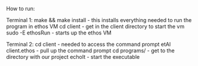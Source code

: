 How to run:

Terminal 1:
    make && make install - this installs everything needed to run the program in ethos VM
    cd client - get in the client directory to start the vm
    sudo -E ethosRun - starts up the ethos VM

Terminal 2:
    cd client - needed to access the command prompt
    etAl client.ethos - pull up the command prompt
    cd programs/ - get to the directory with our project
    echoIt - start the executable
